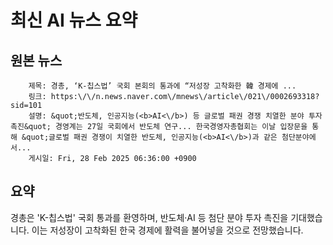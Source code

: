 # 최신 AI 뉴스 요약

## 원본 뉴스
		제목: 경총, ‘K-칩스법’ 국회 본회의 통과에 “저성장 고착화한 韓 경제에 ...
		링크: https:\/\/n.news.naver.com\/mnews\/article\/021\/0002693318?sid=101
		설명: &quot;반도체, 인공지능(<b>AI<\/b>) 등 글로벌 패권 경쟁 치열한 분야 투자 촉진&quot; 경영계는 27일 국회에서 반도체 연구... 한국경영자총협회는 이날 입장문을 통해 &quot;글로벌 패권 경쟁이 치열한 반도체, 인공지능(<b>AI<\/b>)과 같은 첨단분야에서... 
		게시일: Fri, 28 Feb 2025 06:36:00 +0900


## 요약
경총은 'K-칩스법' 국회 통과를 환영하며, 반도체·AI 등 첨단 분야 투자 촉진을 기대했습니다. 이는 저성장이 고착화된 한국 경제에 활력을 불어넣을 것으로 전망했습니다.
